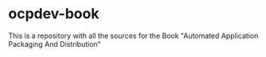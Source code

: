 # ocpdev-book
This is a repository with all the sources for the Book "Automated Application Packaging And Distribution"
